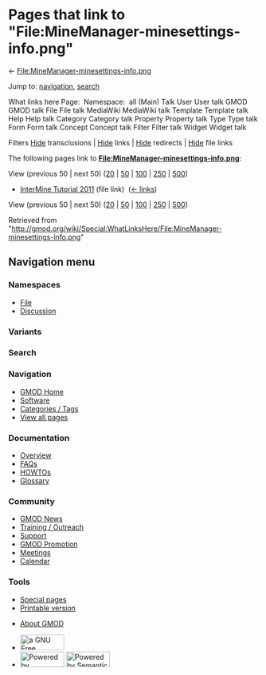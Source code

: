 <div id="mw-page-base" class="noprint">

</div>

<div id="mw-head-base" class="noprint">

</div>

<div id="content" class="mw-body" role="main">

<span id="top"></span>

<div id="mw-js-message" style="display:none;">

</div>



# <span dir="auto">Pages that link to "File:MineManager-minesettings-info.png"</span>

<div id="bodyContent">

<div id="contentSub">

←
[File:MineManager-minesettings-info.png](/wiki/File:MineManager-minesettings-info.png "File:MineManager-minesettings-info.png")

</div>

<div id="jump-to-nav" class="mw-jump">

Jump to: [navigation](#mw-navigation), [search](#p-search)

</div>

<div id="mw-content-text">

What links here Page:  Namespace:  all (Main) Talk User User talk GMOD
GMOD talk File File talk MediaWiki MediaWiki talk Template Template talk
Help Help talk Category Category talk Property Property talk Type Type
talk Form Form talk Concept Concept talk Filter Filter talk Widget
Widget talk

Filters
[Hide](/mediawiki/index.php?title=Special:WhatLinksHere/File:MineManager-minesettings-info.png&hidetrans=1 "Special:WhatLinksHere/File:MineManager-minesettings-info.png")
transclusions \|
[Hide](/mediawiki/index.php?title=Special:WhatLinksHere/File:MineManager-minesettings-info.png&hidelinks=1 "Special:WhatLinksHere/File:MineManager-minesettings-info.png")
links \|
[Hide](/mediawiki/index.php?title=Special:WhatLinksHere/File:MineManager-minesettings-info.png&hideredirs=1 "Special:WhatLinksHere/File:MineManager-minesettings-info.png")
redirects \|
[Hide](/mediawiki/index.php?title=Special:WhatLinksHere/File:MineManager-minesettings-info.png&hideimages=1 "Special:WhatLinksHere/File:MineManager-minesettings-info.png")
file links

The following pages link to
**[File:MineManager-minesettings-info.png](/wiki/File:MineManager-minesettings-info.png "File:MineManager-minesettings-info.png")**:

View (previous 50 \| next 50)
([20](/mediawiki/index.php?title=Special:WhatLinksHere/File:MineManager-minesettings-info.png&limit=20 "Special:WhatLinksHere/File:MineManager-minesettings-info.png")
\|
[50](/mediawiki/index.php?title=Special:WhatLinksHere/File:MineManager-minesettings-info.png&limit=50 "Special:WhatLinksHere/File:MineManager-minesettings-info.png")
\|
[100](/mediawiki/index.php?title=Special:WhatLinksHere/File:MineManager-minesettings-info.png&limit=100 "Special:WhatLinksHere/File:MineManager-minesettings-info.png")
\|
[250](/mediawiki/index.php?title=Special:WhatLinksHere/File:MineManager-minesettings-info.png&limit=250 "Special:WhatLinksHere/File:MineManager-minesettings-info.png")
\|
[500](/mediawiki/index.php?title=Special:WhatLinksHere/File:MineManager-minesettings-info.png&limit=500 "Special:WhatLinksHere/File:MineManager-minesettings-info.png"))

- [InterMine Tutorial
  2011](/wiki/InterMine_Tutorial_2011 "InterMine Tutorial 2011") (file
  link) ‎ <span class="mw-whatlinkshere-tools">([←
  links](/mediawiki/index.php?title=Special:WhatLinksHere&target=InterMine+Tutorial+2011 "Special:WhatLinksHere"))</span>

View (previous 50 \| next 50)
([20](/mediawiki/index.php?title=Special:WhatLinksHere/File:MineManager-minesettings-info.png&limit=20 "Special:WhatLinksHere/File:MineManager-minesettings-info.png")
\|
[50](/mediawiki/index.php?title=Special:WhatLinksHere/File:MineManager-minesettings-info.png&limit=50 "Special:WhatLinksHere/File:MineManager-minesettings-info.png")
\|
[100](/mediawiki/index.php?title=Special:WhatLinksHere/File:MineManager-minesettings-info.png&limit=100 "Special:WhatLinksHere/File:MineManager-minesettings-info.png")
\|
[250](/mediawiki/index.php?title=Special:WhatLinksHere/File:MineManager-minesettings-info.png&limit=250 "Special:WhatLinksHere/File:MineManager-minesettings-info.png")
\|
[500](/mediawiki/index.php?title=Special:WhatLinksHere/File:MineManager-minesettings-info.png&limit=500 "Special:WhatLinksHere/File:MineManager-minesettings-info.png"))

</div>

<div class="printfooter">

Retrieved from
"<http://gmod.org/wiki/Special:WhatLinksHere/File:MineManager-minesettings-info.png>"

</div>

<div id="catlinks" class="catlinks catlinks-allhidden">

</div>

<div class="visualClear">

</div>

</div>

</div>

<div id="mw-navigation">

## Navigation menu

<div id="mw-head">



<div id="left-navigation">

<div id="p-namespaces" class="vectorTabs" role="navigation"
aria-labelledby="p-namespaces-label">

### Namespaces

- <span id="ca-nstab-image"><a href="/wiki/File:MineManager-minesettings-info.png" accesskey="c"
  title="View the file page [c]">File</a></span>
- <span id="ca-talk"><a
  href="/mediawiki/index.php?title=File_talk:MineManager-minesettings-info.png&amp;action=edit&amp;redlink=1"
  accesskey="t"
  title="Discussion about the content page [t]">Discussion</a></span>

</div>

<div id="p-variants" class="vectorMenu emptyPortlet" role="navigation"
aria-labelledby="p-variants-label">

### 

### Variants[](#)

<div class="menu">

</div>

</div>

</div>

<div id="right-navigation">





</div>

<div id="p-search" role="search">

### Search

<div id="simpleSearch">

</div>

</div>

</div>

</div>

<div id="mw-panel">

<div id="p-logo" role="banner">

<a href="/wiki/Main_Page"
style="background-image: url(http://gmod.org/images/GMOD-cogs.png);"
title="Visit the main page"></a>

</div>

<div id="p-Navigation" class="portal" role="navigation"
aria-labelledby="p-Navigation-label">

### Navigation

<div class="body">

- <span id="n-GMOD-Home">[GMOD Home](/wiki/Main_Page)</span>
- <span id="n-Software">[Software](/wiki/GMOD_Components)</span>
- <span id="n-Categories-.2F-Tags">[Categories /
  Tags](/wiki/Categories)</span>
- <span id="n-View-all-pages">[View all
  pages](/wiki/Special:AllPages)</span>

</div>

</div>

<div id="p-Documentation" class="portal" role="navigation"
aria-labelledby="p-Documentation-label">

### Documentation

<div class="body">

- <span id="n-Overview">[Overview](/wiki/Overview)</span>
- <span id="n-FAQs">[FAQs](/wiki/Category:FAQ)</span>
- <span id="n-HOWTOs">[HOWTOs](/wiki/Category:HOWTO)</span>
- <span id="n-Glossary">[Glossary](/wiki/Glossary)</span>

</div>

</div>

<div id="p-Community" class="portal" role="navigation"
aria-labelledby="p-Community-label">

### Community

<div class="body">

- <span id="n-GMOD-News">[GMOD News](/wiki/GMOD_News)</span>
- <span id="n-Training-.2F-Outreach">[Training /
  Outreach](/wiki/Training_and_Outreach)</span>
- <span id="n-Support">[Support](/wiki/Support)</span>
- <span id="n-GMOD-Promotion">[GMOD
  Promotion](/wiki/GMOD_Promotion)</span>
- <span id="n-Meetings">[Meetings](/wiki/Meetings)</span>
- <span id="n-Calendar">[Calendar](/wiki/Calendar)</span>

</div>

</div>

<div id="p-tb" class="portal" role="navigation"
aria-labelledby="p-tb-label">

### Tools

<div class="body">

- <span id="t-specialpages"><a href="/wiki/Special:SpecialPages" accesskey="q"
  title="A list of all special pages [q]">Special pages</a></span>
- <span id="t-print"><a
  href="/mediawiki/index.php?title=Special:WhatLinksHere/File:MineManager-minesettings-info.png&amp;printable=yes"
  rel="alternate" accesskey="p"
  title="Printable version of this page [p]">Printable version</a></span>

</div>

</div>

</div>

</div>

<div id="footer" role="contentinfo">

- <span id="footer-places-about">[About
  GMOD](/wiki/GMOD:About "GMOD:About")</span>

<!-- -->

- <span id="footer-copyrightico">[<img src="http://www.gnu.org/graphics/gfdl-logo-small.png" width="88"
  height="31" alt="a GNU Free Documentation License" />](http://www.gnu.org/licenses/fdl-1.3.html)</span>
- <span id="footer-poweredbyico">[<img src="/mediawiki/skins/common/images/poweredby_mediawiki_88x31.png"
  width="88" height="31" alt="Powered by MediaWiki" />](//www.mediawiki.org/)
  [<img
  src="/mediawiki/extensions/SemanticMediaWiki/includes/../resources/images/smw_button.png"
  width="88" height="31" alt="Powered by Semantic MediaWiki" />](https://www.semantic-mediawiki.org/wiki/Semantic_MediaWiki)</span>

<div style="clear:both">

</div>

</div>
